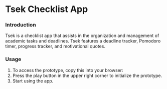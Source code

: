 # Tsek Checklist App
### Introduction
Tsek is a checklist app that assists in the organization and management of academic tasks and deadlines.
Tsek features a deadline tracker, Pomodoro timer, progress tracker, and motivational quotes.

### Usage
1. To access the prototype, copy this into your browser:
2. Press the play button in the upper right corner to initialize the prototype.
3. Start using the app.
